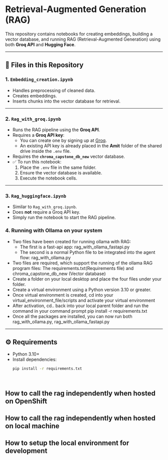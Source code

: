 # Retrieval-Augmented Generation (RAG)

This repository contains notebooks for creating embeddings, building a vector database, and running RAG (Retrieval-Augmented Generation) using both **Groq API** and **Hugging Face**.  

---

## 📂 Files in this Repository  

### 1. `Embedding_creation.ipynb`  
- Handles preprocessing of cleaned data.  
- Creates embeddings.  
- Inserts chunks into the vector database for retrieval.  

---

### 2. `Rag_with_groq.ipynb`  
- Runs the RAG pipeline using the **Groq API**.  
- Requires a **Groq API key**:  
  - You can create one by signing up at [Groq](https://groq.com).  
  - An existing API key is already placed in the **Amit** folder of the shared drive inside the `.env` file.  
- Requires the **`chroma_capstone_db_new`** vector database.  
- ✅ To run this notebook:  
  1. Place the `.env` file in the same folder.  
  2. Ensure the vector database is available.  
  3. Execute the notebook cells.  

---

### 3. `Rag_huggingface.ipynb`  
- Similar to `Rag_with_groq.ipynb`.  
- Does **not** require a Groq API key.  
- Simply run the notebook to start the RAG pipeline.  

### 4. Running with Ollama on your system

- Two files have been created for running ollama with RAG:
    - The first is a fast-api app: rag_with_ollama_fastapi.py
    - The second is a normal Python file to be integrated into the agent flow: rag_with_ollama.py
- Two files are required, which support the running of the ollama RAG program files: The requirements.txt(Requirements file) and chroma_capstone_db_new (Vector database)
- Create a folder on your local desktop and place the four files under your folder. 
- Create a virtual environment using a Python version 3.10 or greater.
- Once virtual environment is created, cd into your virtual_environment_file/scripts and activate your virtual environment
- After activation, cd.. back into your local parent folder and run the command in your command prompt pip install -r requirements.txt
- Once all the packages are installed, you can now run both rag_with_ollama.py, rag_with_ollama_fastapi.py

---

## ⚙️ Requirements  
- Python 3.10+  
- Install dependencies:  
  ```bash
  pip install -r requirements.txt




## <TODO> How to call the rag independently when hosted on OpenShift


## <TODO> How to call the rag independently when hosted on local machine

## <TODO> How to setup the local environment for development

